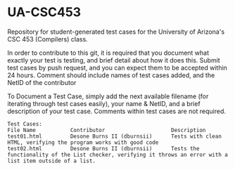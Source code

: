 # UA-CSC453
Repository for student-generated test cases for the University of Arizona's CSC 453 (Compilers) class.

In order to contribute to this git, it is required that you document what exactly your test is testing, and brief detail about how it does this. Submit test cases by push request, and you can expect them to be accepted within 24 hours. Comment should include names of test cases added, and the NetID of the contributor

To Document a Test Case, simply add the next available filename (for iterating through test cases easily), your name & NetID, and a brief description of your test case. Comments within test cases are not required.
    
	Test Cases:
	File Name			Contributor						Description
	test01.html			Desone Burns II	(dburnsii)		Tests with clean HTML, verifying the program works with good code
	test02.html			Desone Burns II	(dburnsii)		Tests the functionality of the List checker, verifying it throws an error with a list item outside of a list.